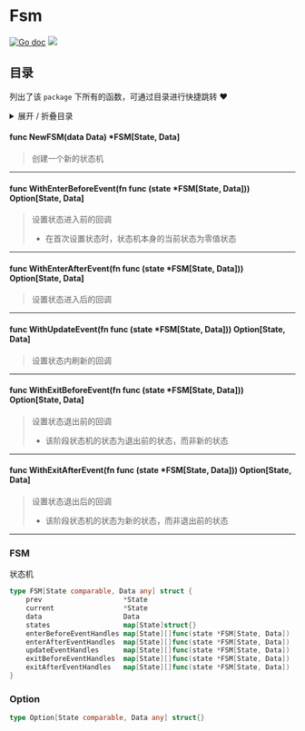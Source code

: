 # Fsm



[![Go doc](https://img.shields.io/badge/go.dev-reference-brightgreen?logo=go&logoColor=white&style=flat)](https://pkg.go.dev/github.com/kercylan98/minotaur/fsm)
![](https://img.shields.io/badge/Email-kercylan@gmail.com-green.svg?style=flat)

## 目录
列出了该 `package` 下所有的函数，可通过目录进行快捷跳转 ❤️
<details>
<summary>展开 / 折叠目录</summary


> 包级函数定义

|函数|描述
|:--|:--
|[NewFSM](#NewFSM)|创建一个新的状态机
|[WithEnterBeforeEvent](#WithEnterBeforeEvent)|设置状态进入前的回调
|[WithEnterAfterEvent](#WithEnterAfterEvent)|设置状态进入后的回调
|[WithUpdateEvent](#WithUpdateEvent)|设置状态内刷新的回调
|[WithExitBeforeEvent](#WithExitBeforeEvent)|设置状态退出前的回调
|[WithExitAfterEvent](#WithExitAfterEvent)|设置状态退出后的回调


> 结构体定义

|结构体|描述
|:--|:--
|[FSM](#fsm)|状态机
|[Option](#option)|暂无描述...

</details>


#### func NewFSM(data Data)  *FSM[State, Data]
<span id="NewFSM"></span>
> 创建一个新的状态机
***
#### func WithEnterBeforeEvent(fn func (state *FSM[State, Data]))  Option[State, Data]
<span id="WithEnterBeforeEvent"></span>
> 设置状态进入前的回调
>   - 在首次设置状态时，状态机本身的当前状态为零值状态
***
#### func WithEnterAfterEvent(fn func (state *FSM[State, Data]))  Option[State, Data]
<span id="WithEnterAfterEvent"></span>
> 设置状态进入后的回调
***
#### func WithUpdateEvent(fn func (state *FSM[State, Data]))  Option[State, Data]
<span id="WithUpdateEvent"></span>
> 设置状态内刷新的回调
***
#### func WithExitBeforeEvent(fn func (state *FSM[State, Data]))  Option[State, Data]
<span id="WithExitBeforeEvent"></span>
> 设置状态退出前的回调
>   - 该阶段状态机的状态为退出前的状态，而非新的状态
***
#### func WithExitAfterEvent(fn func (state *FSM[State, Data]))  Option[State, Data]
<span id="WithExitAfterEvent"></span>
> 设置状态退出后的回调
>   - 该阶段状态机的状态为新的状态，而非退出前的状态
***
### FSM
状态机
```go
type FSM[State comparable, Data any] struct {
	prev                    *State
	current                 *State
	data                    Data
	states                  map[State]struct{}
	enterBeforeEventHandles map[State][]func(state *FSM[State, Data])
	enterAfterEventHandles  map[State][]func(state *FSM[State, Data])
	updateEventHandles      map[State][]func(state *FSM[State, Data])
	exitBeforeEventHandles  map[State][]func(state *FSM[State, Data])
	exitAfterEventHandles   map[State][]func(state *FSM[State, Data])
}
```
### Option

```go
type Option[State comparable, Data any] struct{}
```

